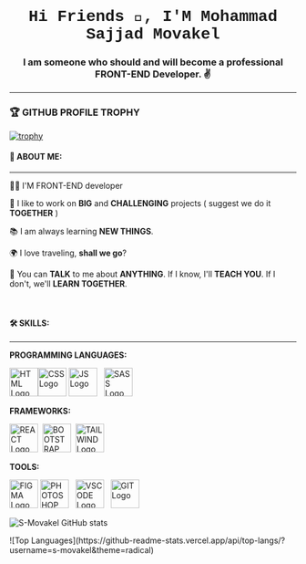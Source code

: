 ## <h1 align=" center" style="font-family: 'Courier New', monospace;">Hi Friends 👋, I'M Mohammad Sajjad Movakel</h1>

**<h3 align="center">I am someone who should and will become a professional FRONT-END Developer. ✌️</h3>**

------------------------------------------------------------------------------------------------------------------------------------


### 🏆 GITHUB PROFILE TROPHY
[![trophy](https://github-profile-trophy.vercel.app/?username=S-Movakel)](https://github.com/S-Movakel/github-profile-trophy)






#### 👨 ABOUT ME:
-----------------------------------------------------------------------------------------------------------------------------------------
👨‍💻 I'M FRONT-END developer

🚀 I like to work on **BIG** and **CHALLENGING** projects ( suggest we do it **TOGETHER** )

📚 I am always learning **NEW THINGS**.

🌍 I love traveling, **shall we go**?

💬 You can **TALK** to me about **ANYTHING**. If I know, I'll **TEACH YOU**. If I don't, we'll **LEARN TOGETHER**.


<br>

#### 🛠️ SKILLS:
-----------------------------------------------------------------------------------------------------------------------------------------
**PROGRAMMING LANGUAGES:**

<img src="https://upload.wikimedia.org/wikipedia/commons/6/61/HTML5_logo_and_wordmark.svg" alt="HTML Logo" width="50" height="50"><img src="https://upload.wikimedia.org/wikipedia/commons/d/d5/CSS3_logo_and_wordmark.svg" alt="CSS Logo" width="50" height="50">&nbsp;<img src="https://upload.wikimedia.org/wikipedia/commons/9/99/Unofficial_JavaScript_logo_2.svg" alt="JS Logo" width="50" height="50">&nbsp;&nbsp;&nbsp;<img src="https://upload.wikimedia.org/wikipedia/commons/9/96/Sass_Logo_Color.svg" alt="SASS Logo" width="50" height="50">


**FRAMEWORKS:**

<img src="https://upload.wikimedia.org/wikipedia/commons/a/a7/React-icon.svg" alt="REACT Logo" width="50" height="50">&nbsp;&nbsp;<img src="https://upload.wikimedia.org/wikipedia/commons/b/b2/Bootstrap_logo.svg" alt="BOOTSTRAP Logo" width="50" height="50">&nbsp;&nbsp;<img src="https://upload.wikimedia.org/wikipedia/commons/d/d5/Tailwind_CSS_Logo.svg" alt="TAILWIND Logo" width="50" height="50">



**TOOLS:**

<img src="https://upload.wikimedia.org/wikipedia/commons/3/33/Figma-logo.svg" alt="FIGMA Logo" width="50" height="50">&nbsp;<img src="https://upload.wikimedia.org/wikipedia/commons/a/af/Adobe_Photoshop_CC_icon.svg" alt="PHOTOSHOP Logo" width="50" height="50">&nbsp;&nbsp;&nbsp;<img src="https://upload.wikimedia.org/wikipedia/commons/9/9a/Visual_Studio_Code_1.35_icon.svg" alt="VSCODE Logo" width="50" height="50">&nbsp;&nbsp;&nbsp;<img src="https://upload.wikimedia.org/wikipedia/commons/e/e0/Git-logo.svg" alt="GIT Logo" width="50" height="50">
















![S-Movakel GitHub stats](https://github-readme-stats.vercel.app/api?username=S-Movakel&show_icons=true&theme=transparent)
<div style="height: 300px;">
  ![Top Languages](https://github-readme-stats.vercel.app/api/top-langs/?username=s-movakel&theme=radical)
</div>
<!--
**S-Movakel/S-Movakel** is a ✨ _special_ ✨ repository because its `README.md` (this file) appears on your GitHub profile.

Here are some ideas to get you started:

- 🔭 I’m currently working on ...
- 🌱 I’m currently learning ...
- 👯 I’m looking to collaborate on ...
- 🤔 I’m looking for help with ...
- 💬 Ask me about ...
- 📫 How to reach me: ...
- 😄 Pronouns: ...
- ⚡ Fun fact: ...
-->
